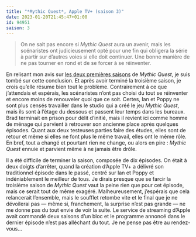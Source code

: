 ```yaml
---
title: "*Mythic Quest*, Apple TV+ (saison 3)"
date: 2023-01-20T21:45:47+01:00
id: 94951 
saison: 3
---
```


> On ne sait pas encore si *Mythic Quest* aura un avenir, mais les scénaristes ont judicieusement opté pour une fin qui obligera la série à partir sur d’autres voies si elle doit continuer. Une bonne manière de ne pas tourner en rond et de se forcer à se réinventer.

En relisant mon avis sur [les deux premières saisons](https://voiretmanger.fr/mythic-quest-festin-corbeau-mcelhenney-day-ganz-apple-tv/) de *Mythic Quest*, je suis tombé sur cette conclusion. Et après avoir terminé la troisième saison, je crois qu’elle résume bien tout le problème. Contrairement à ce que j’attendais et espérais, les scénaristes n’ont pas choisi du tout se réinventer et encore moins de renouveler quoi que ce soit. Certes, Ian et Poppy ne sont plus censés travailler dans le studio qui a créé le jeu *Mythic Quest*, mais ils sont à l’étage du dessous et passent leur temps dans les bureaux. Brad terminait en prison pour délit d’initié, mais il revient ici comme homme de ménage qui parvient à retrouver son ancienne place après quelques épisodes. Quant aux deux testeuses parties faire des études, elles sont de retour et même si elles ne font plus le même travail, elles ont le même rôle. En bref, tout a changé et pourtant rien ne change, ou alors en pire : *Mythic Quest* ennuie et parvient même à ne jamais être drôle.

Il a été difficile de terminer la saison, composée de dix épisodes. On était à deux doigts d’arrêter, quand la création d’Apple TV+ a délivré son traditionnel épisode dans le passé, centré sur Ian et Poppy et indéniablement le meilleur de tous. Je dirais presque que se farcir la troisième saison de *Mythic Quest* vaut la peine rien que pour cet épisode, mais ce serait tout de même exagéré. Malheureusement, j’espérais que cela relancerait l’ensemble, mais le soufflet retombe vite et le final que je ne dévoilerai pas — même si, franchement, la surprise n’est pas grande — ne me donne pas du tout envie de voir la suite. Le service de streaming d’Apple avait commandé deux saisons d’un bloc et le programme annoncé dans le dernier épisode n’est pas alléchant du tout. Je ne pense pas être au rendez-vous…
